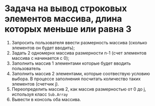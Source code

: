 # Задача на вывод строковых элементов массива, длина которых меньше или равна 3 #

1.  Запросить пользователя ввести размерность массива (сколько элементов он будет вводить);
2. Задать 2 одномернх массива размерности n-1 (счет элементов массива с начинается с 0);
3. Заполнить массив 1 элементами которые будет вводить пользователь
4. Заполнить массив 2 элементами, которые соотвествую условию выбора. В процессе заполнения посчитать количество таких элементов (счетчик j).
5. Переопределить массив 2, как массив размерностью от 0 до j, используя класс ```Sub.Array```
6. Вывести в консоль оба массива. 